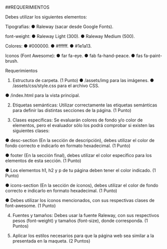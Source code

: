 ##REQUERIMIENTOS

Debes utilizar los siguientes elementos:

Tipografías:
● Raleway (sacar desde Google Fonts).

font-weight:
  ● Raleway Light (300).
  ● Raleway Medium (500).

Colores:
  ● #000000.
  ● #ffffff.
  ● #1e1a13.

Iconos (Font Awesome):
● far fa-eye.
● fab fa-hand-peace.
● fas fa-paint-brush.

Requerimientos
1. Estructura de carpeta. (1 Punto)
    ● /assets/img para las imágenes.
    ● /assets/css/style.css para el archivo CSS.

● /index.html para la vista principal.

2. Etiquetas semánticas: Utilizar correctamente las etiquetas semánticas para definir
las distintas secciones de la página. (1 Punto)

3. Clases específicas: Se evaluarán colores de fondo y/o color de elementos, pero el
evaluador sólo los podrá comprobar si existen las siguientes clases:

● desc-section (En la sección de descripción), debes utilizar el color de fondo
correcto e indicarlo en formato hexadecimal. (1 Punto)

● footer (En la sección final), debes utilizar el color específico para los
elementos de esta sección. (1 Punto)

● Los elementos h1, h2 y p de tu página deben tener el color indicado. (1 Punto)

● icons-section (En la sección de íconos), debes utilizar el color de fondo
correcto e indicarlo en formato hexadecimal. (1 Punto)

● Debes utilizar los íconos mencionados, con sus respectivas clases de
font-awesome. (1 Punto)

4. Fuentes y tamaños: Debes usar la fuente Raleway, con sus respectivos pesos
(font-weight) y tamaños (font-size), donde corresponda. (1 Puntos)

5. Aplicar los estilos necesarios para que la página web sea similar a la presentada en
la maqueta. (2 Puntos)